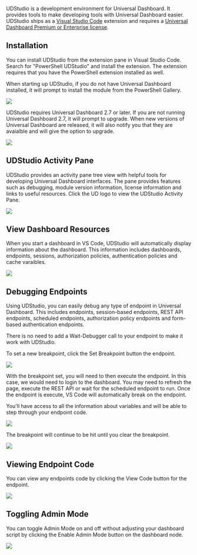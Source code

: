 UDStudio is a development environment for Universal Dashboard. It provides tools to make developing tools with Universal Dashboard easier. UDStudio ships as a [Visual Studio Code](https://code.visualstudio.com/) extension and requires a [Universal Dashboard Premium or Enterprise license](https://ironmansoftware.com/powershell-universal-dashboard/).

## Installation

You can install UDStudio from the extension pane in Visual Studio Code. Search for "PowerShell UDStudio" and install the extension. The extension requires that you have the PowerShell extension installed as well. 

When starting up UDStudio, if you do not have Universal Dashboard installed, it will prompt to install the module from the PowerShell Gallery. 

![](../.gitbook/assets/udstudio-install-ud.png)

UDStudio requires Universal Dashboard 2.7 or later. If you are not running Universal Dashboard 2.7, it will prompt to upgrade. When new versions of Universal Dashboard are released, it will also notify you that they are avaialble and will give the option to upgrade. 

![](../.gitbook/assets/udstudio-upgrade-ud.png)

## UDStudio Activity Pane

UDStudio provides an activity pane tree view with helpful tools for developing Universal Dashboard interfaces. The pane provides features such as debugging, module version information, license information and links to useful resources. Click the UD logo to view the UDStudio Activity Pane. 

![](../.gitbook/assets/udstudio-activity-pane.png)

## View Dashboard Resources 

When you start a dashboard in VS Code, UDStudio will automatically display information about the dashboard. This information includes dashboards, endpoints, sessions, authorization policies, authentication policies and cache varaibles. 

![](../.gitbook/assets/udstudio-resources.png)

## Debugging Endpoints

Using UDStudio, you can easily debug any type of endpoint in Universal Dashboard. This includes endpoints, session-based endpoints, REST API endpoints, scheduled endpoints, authorization policy endpoints and form-based authentication endpoints. 

There is no need to add a Wait-Debugger call to your endpoint to make it work with UDStudio. 

To set a new breakpoint, click the Set Breakpoint button the endpoint. 

![](../.gitbook/assets/udstudio-set-breakpoint.png)

With the breakpoint set, you will need to then execute the endpoint. In this case, we would need to login to the dashboard. You may need to refresh the page, execute the REST API or wait for the scheduled endpoint to run. Once the endpoint is execute, VS Code will automatically break on the endpoint. 

You'll have access to all the information about variables and will be able to step through your endpoint code. 

![](../.gitbook/assets/udstudio-breakpoint.png)

The breakpoint will continue to be hit until you clear the breakpoint. 

![](../.gitbook/assets/udstudio-clear-breakpoint.png)

## Viewing Endpoint Code

You can view any endpoints code by clicking the View Code button for the endpoint. 

![](../.gitbook/assets/udstduio-view-endpoint-code.png)

## Toggling Admin Mode

You can toggle Admin Mode on and off without adjusting your dashboard script by clicking the Enable Admin Mode button on the dashboard node. 

![](../.gitbook/assets/udstudio-enable-admin-mode.png)

